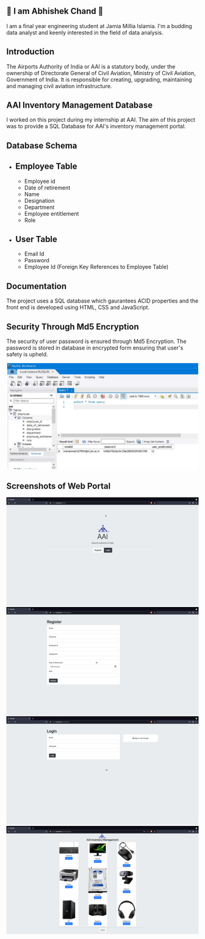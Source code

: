 
## 🚀 I am Abhishek Chand 👋
I am a final year engineering student at Jamia Millia Islamia. I'm a budding data analyst and keenly interested in the field of data analysis.

## Introduction
The Airports Authority of India or AAI is a statutory body, under the ownership of Directorate General of Civil Aviation, Ministry of Civil Aviation, Government of India. It is responsible for creating, upgrading, maintaining and managing civil aviation infrastructure.
## AAI Inventory Management Database
I worked on this project during my internship at AAI. The aim of this project was to provide a SQL Database for AAI's inventory management portal.

## Database Schema

- ## Employee Table
    - Employee id
    - Date of retirement
    -  Name
    -   Designation
    - Department
    - Employee entitlement
    - Role

- ## User Table
   - Email Id
   - Password
   - Employee Id (Foreign Key References to Employee Table)










    
## Documentation

The project uses a SQL database which gaurantees ACID properties and the front end is developed using HTML, CSS and JavaScript.


## Security Through Md5 Encryption
The security of user password is ensured through Md5 Encryption.
The password is stored in database in encrypted form ensuring that user's safety is upheld.


![image](images/MD5.png)

## Screenshots of Web Portal 
![image](images/Wb1.png)
![image](images/Wb2.png)
![image](images/Wb3.png)
![image](images/Wb4.png)
